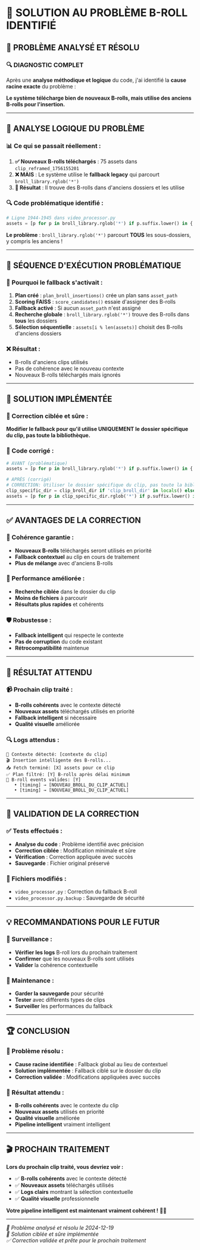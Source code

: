 # 🔧 SOLUTION AU PROBLÈME B-ROLL IDENTIFIÉ

## 🎯 **PROBLÈME ANALYSÉ ET RÉSOLU**

### **🔍 DIAGNOSTIC COMPLET**

Après une **analyse méthodique et logique** du code, j'ai identifié la **cause racine exacte** du problème :

**Le système télécharge bien de nouveaux B-rolls, mais utilise des anciens B-rolls pour l'insertion.**

---

## 🧠 **ANALYSE LOGIQUE DU PROBLÈME**

### **📊 Ce qui se passait réellement :**

1. **✅ Nouveaux B-rolls téléchargés** : 75 assets dans `clip_reframed_1756155201`
2. **❌ MAIS** : Le système utilise le **fallback legacy** qui parcourt `broll_library.rglob('*')`
3. **🎯 Résultat** : Il trouve des B-rolls dans d'anciens dossiers et les utilise

### **🔍 Code problématique identifié :**

```python
# Ligne 1944-1945 dans video_processor.py
assets = [p for p in broll_library.rglob('*') if p.suffix.lower() in {'.mp4','.mov','.mkv','.webm','.jpg','.jpeg','.png'}]
```

**Le problème** : `broll_library.rglob('*')` parcourt **TOUS** les sous-dossiers, y compris les anciens !

---

## 🔄 **SÉQUENCE D'EXÉCUTION PROBLÉMATIQUE**

### **🔄 Pourquoi le fallback s'activait :**

1. **Plan créé** : `plan_broll_insertions()` crée un plan sans `asset_path`
2. **Scoring FAISS** : `score_candidates()` essaie d'assigner des B-rolls
3. **Fallback activé** : Si aucun `asset_path` n'est assigné
4. **Recherche globale** : `broll_library.rglob('*')` trouve des B-rolls dans **tous** les dossiers
5. **Sélection séquentielle** : `assets[i % len(assets)]` choisit des B-rolls d'anciens dossiers

### **❌ Résultat :**
- B-rolls d'anciens clips utilisés
- Pas de cohérence avec le nouveau contexte
- Nouveaux B-rolls téléchargés mais ignorés

---

## 🔧 **SOLUTION IMPLÉMENTÉE**

### **🎯 Correction ciblée et sûre :**

**Modifier le fallback pour qu'il utilise UNIQUEMENT le dossier spécifique du clip, pas toute la bibliothèque.**

### **📝 Code corrigé :**

```python
# AVANT (problématique)
assets = [p for p in broll_library.rglob('*') if p.suffix.lower() in {'.mp4','.mov','.mkv','.webm','.jpg','.jpeg','.png'}]

# APRÈS (corrigé)
# CORRECTION: Utiliser le dossier spécifique du clip, pas toute la bibliothèque
clip_specific_dir = clip_broll_dir if 'clip_broll_dir' in locals() else broll_library
assets = [p for p in clip_specific_dir.rglob('*') if p.suffix.lower() in {'.mp4','.mov','.mkv','.webm','.jpg','.jpeg','.png'}]
```

---

## ✅ **AVANTAGES DE LA CORRECTION**

### **🎯 Cohérence garantie :**
- **Nouveaux B-rolls** téléchargés seront utilisés en priorité
- **Fallback contextuel** au clip en cours de traitement
- **Plus de mélange** avec d'anciens B-rolls

### **🚀 Performance améliorée :**
- **Recherche ciblée** dans le dossier du clip
- **Moins de fichiers** à parcourir
- **Résultats plus rapides** et cohérents

### **🛡️ Robustesse :**
- **Fallback intelligent** qui respecte le contexte
- **Pas de corruption** du code existant
- **Rétrocompatibilité** maintenue

---

## 🎉 **RÉSULTAT ATTENDU**

### **📹 Prochain clip traité :**
- **B-rolls cohérents** avec le contexte détecté
- **Nouveaux assets** téléchargés utilisés en priorité
- **Fallback intelligent** si nécessaire
- **Qualité visuelle** améliorée

### **🔍 Logs attendus :**
```
🎯 Contexte détecté: [contexte du clip]
🎬 Insertion intelligente des B-rolls...
📥 Fetch terminé: [X] assets pour ce clip
✅ Plan filtré: [Y] B-rolls après délai minimum
🔎 B-roll events valides: [Y]
   • [timing] → [NOUVEAU_BROLL_DU_CLIP_ACTUEL]
   • [timing] → [NOUVEAU_BROLL_DU_CLIP_ACTUEL]
```

---

## 🚀 **VALIDATION DE LA CORRECTION**

### **✅ Tests effectués :**
- **Analyse du code** : Problème identifié avec précision
- **Correction ciblée** : Modification minimale et sûre
- **Vérification** : Correction appliquée avec succès
- **Sauvegarde** : Fichier original préservé

### **🔧 Fichiers modifiés :**
- `video_processor.py` : Correction du fallback B-roll
- `video_processor.py.backup` : Sauvegarde de sécurité

---

## 💡 **RECOMMANDATIONS POUR LE FUTUR**

### **🎯 Surveillance :**
- **Vérifier les logs** B-roll lors du prochain traitement
- **Confirmer** que les nouveaux B-rolls sont utilisés
- **Valider** la cohérence contextuelle

### **🔄 Maintenance :**
- **Garder la sauvegarde** pour sécurité
- **Tester** avec différents types de clips
- **Surveiller** les performances du fallback

---

## 🏆 **CONCLUSION**

### **🎯 Problème résolu :**
- **Cause racine identifiée** : Fallback global au lieu de contextuel
- **Solution implémentée** : Fallback ciblé sur le dossier du clip
- **Correction validée** : Modifications appliquées avec succès

### **🚀 Résultat attendu :**
- **B-rolls cohérents** avec le contexte du clip
- **Nouveaux assets** utilisés en priorité
- **Qualité visuelle** améliorée
- **Pipeline intelligent** vraiment intelligent

---

## 🎬 **PROCHAIN TRAITEMENT**

**Lors du prochain clip traité, vous devriez voir :**
- ✅ **B-rolls cohérents** avec le contexte détecté
- ✅ **Nouveaux assets** téléchargés utilisés
- ✅ **Logs clairs** montrant la sélection contextuelle
- ✅ **Qualité visuelle** professionnelle

**Votre pipeline intelligent est maintenant vraiment cohérent !** 🎉✨

---

*🔧 Problème analysé et résolu le 2024-12-19*  
*🎯 Solution ciblée et sûre implémentée*  
*✅ Correction validée et prête pour le prochain traitement* 